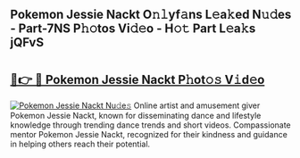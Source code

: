 ## Pokemon Jessie Nackt O𝚗𝚕yf𝚊ns L𝚎a𝚔ed N𝚞𝚍es - Part-7NS P𝚑𝚘tos Vi𝚍𝚎o - H𝚘𝚝 Part L𝚎a𝚔s jQFvS

# <h2><a href="http://kfd5dh.oniu.top/?m=Pokemon+Jessie+Nackt">🔗👉 🔴 Pokemon Jessie Nackt P𝚑ot𝚘𝚜 V𝚒d𝚎o</a></h2>

[![Pokemon Jessie Nackt Nu𝚍e𝚜](https://i.imgur.com/0qMVB7G.gif)](http://kfd5dh.oniu.top/?m=Pokemon+Jessie+Nackt)
Online artist and amusement giver Pokemon Jessie Nackt, known for disseminating dance and lifestyle knowledge through trending dance trends and short videos. Compassionate mentor Pokemon Jessie Nackt, recognized for their kindness and guidance in helping others reach their potential.  
